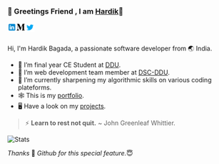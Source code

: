 ### :bookmark:	 Greetings Friend , I am [Hardik](https://hardik0307.github.io/)👋

<a href="https://www.linkedin.com/in/hardik-bagada/">
  <img align="left" alt="Hardik Bagada | LinkedIN" width="20px" src="assets/icons8-linkedin.png" />
</a>
<a href="https://medium.com/@bagadahardik2000">
  <img align="left" alt="Hardik's Medium" width="20px" src="assets/icons8-medium-monogram.png" />
</a>
<a href="https://twitter.com/hrbagada">
  <img align="left" alt="Hardik's Twitter" width="21px" src="assets/icons8-twitter.png" />
</a>
<br/>
<br/>
	
Hi, I'm Hardik Bagada, a passionate software developer from :earth_asia: India. 

- :diamond_shape_with_a_dot_inside:	 I’m final year CE Student at [DDU](https://ddu.ac.in/).
- 🔭 I’m web development team member at [DSC-DDU](http://www.dscddu.com/).
- 🌱 I’m currently sharpening my algorithmic skills on various coding plateforms.
- :spider_web:	This is my [portfolio](https://hardik0307.github.io/).
- :desktop_computer: Have a look on my [projects](https://github.com/Hardik0307?tab=repositories).
> ⚡  **Learn to rest not quit.** 
> ~ John Greenleaf Whittier.

![Stats](https://github-readme-stats.vercel.app/api?username=Hardik0307&show_icons=true)


*Thanks* :pray: *Github for this special feature.*:innocent:	